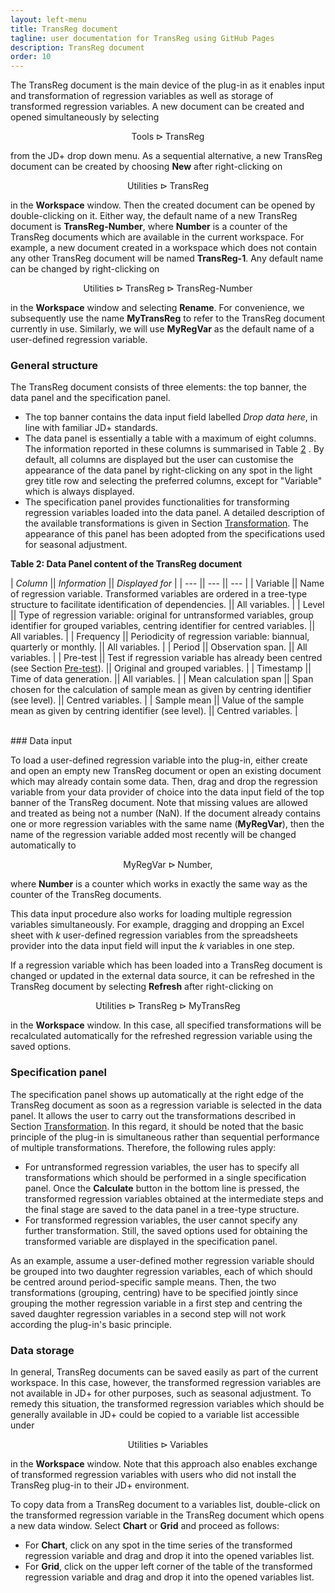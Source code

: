 ```yaml
---
layout: left-menu
title: TransReg document
tagline: user documentation for TransReg using GitHub Pages
description: TransReg document
order: 10
---
```


The TransReg document is the main device of the plug-in as it enables input and transformation of regression variables as well as storage of transformed regression variables. A new document can be created and opened simultaneously by selecting

$$ \text{Tools} \rhd \text{TransReg}$$

from the JD+ drop down menu. As a sequential alternative, a new TransReg document can be created by choosing **New** after right-clicking on

$$ \text{Utilities} \rhd \text{TransReg} $$

in the **Workspace** window. Then the created document can be opened by double-clicking on it. Either way, the default name of a new TransReg document is **TransReg-Number**, where **Number** is a counter of the TransReg documents which are available in the current workspace. For example, a new document created in a workspace which does not contain any other TransReg document will be named **TransReg-1**. Any default name can be changed by right-clicking on

$$ \text{Utilities} \rhd \text{TransReg} \rhd \text{TransReg-Number}$$

in the **Workspace** window and selecting **Rename**. For convenience, we subsequently use the name **MyTransReg** to refer to the TransReg document currently in use. Similarly, we will use **MyRegVar** as the default name of a user-defined regression variable.

### General structure

The TransReg document consists of three elements: the top banner, the data panel and the specification panel.

* The top banner contains the data input field labelled *Drop data here*, in line with familiar JD+ standards.
* The data panel is essentially a table with a maximum of eight columns. The information reported in these columns is summarised in Table [2](#table2) . By default, all columns are displayed but the user can customise the appearance of the data panel by right-clicking on any spot in the light grey title row and selecting the preferred columns, except for "Variable" which is always displayed.
* The specification panel provides functionalities for transforming regression variables loaded into the data panel. A detailed description of the available transformations is given in Section [Transformation](./transformations). The appearance of this panel has been adopted from the specifications used for seasonal adjustment.

<b id="table2">Table 2: Data Panel content of the TransReg document</b>

| *Column* || *Information* || *Displayed for* |
| --- || --- || --- |
| Variable || Name of regression variable. Transformed variables are ordered in a tree-type structure to facilitate identification of dependencies. || All variables. |
| Level || Type of regression variable: original for untransformed variables, group identifier for grouped variables, centring identifier for centred variables. || All variables. |
| Frequency || Periodicity of regression variable: biannual, quarterly or monthly. || All variables. |
| Period || Observation span. || All variables. |
| Pre-test || Test if regression variable has already been centred (see Section [Pre-test](./transformations#pretest)). || Original and grouped variables. |
| Timestamp || Time of data generation. || All variables. |
| Mean calculation span || Span chosen for the calculation of sample mean as given by centring identifier (see level). || Centred variables. |
| Sample mean || Value of the sample mean as given by centring identifier (see level). || Centred variables. |

<br/>
### Data input

To load a user-defined regression variable into the plug-in, either create and open an empty new TransReg document or open an existing document which may already contain some data. Then, drag and drop the regression variable from your data provider of choice into the data input field of the top banner of the TransReg document. Note that missing values are allowed and treated as being not a number (NaN). If the document already contains one or more regression variables with the same name (**MyRegVar**), then the name of the regression variable added most recently will be changed automatically to

$$ \text{MyRegVar} \rhd \text{Number},$$

where **Number** is a counter which works in exactly the same way as the counter of the TransReg documents.

This data input procedure also works for loading multiple regression variables simultaneously. For example, dragging and dropping an Excel sheet with $k$ user-defined regression variables from the spreadsheets provider into the data input field will input the $k$ variables in one step.

If a regression variable which has been loaded into a TransReg document is changed or updated in the external data source, it can be refreshed in the TransReg document by selecting **Refresh** after right-clicking on

$$ \text{Utilities} \rhd \text{TransReg} \rhd \text{MyTransReg}$$

in the **Workspace** window. In this case, all specified transformations will be recalculated automatically for the refreshed regression variable using the saved options.

### Specification panel

The specification panel shows up automatically at the right edge of the TransReg document as soon as a regression variable is selected in the data panel. It allows the user to carry out the transformations described in Section [Transformation](./transformations). In this regard, it should be noted that the basic principle of the plug-in is simultaneous rather than sequential performance of multiple transformations. Therefore, the following rules apply:

* For untransformed regression variables, the user has to specify all transformations which should be performed in a single specification panel. Once the **Calculate** button in the bottom line is pressed, the transformed regression variables obtained at the intermediate steps and the final stage are saved to the data panel in a tree-type structure.
* For transformed regression variables, the user cannot specify any further transformation. Still, the saved options used for obtaining the transformed variable are displayed in the specification panel.

As an example, assume a user-defined mother regression variable should be grouped into two daughter regression variables, each of which should be centred around period-specific sample means. Then, the two transformations (grouping, centring) have to be specified jointly since grouping the mother regression variable in a first step and centring the saved daughter regression variables in a second step will not work according the plug-in's basic principle.

### Data storage

In general, TransReg documents can be saved easily as part of the current workspace. In this case, however, the transformed regression variables are not available in JD+ for other purposes, such as seasonal adjustment. To remedy this situation, the transformed regression variables which should be generally available in JD+ could be copied to a variable list accessible under

$$ \text{Utilities} \rhd \text{Variables}$$

in the **Workspace** window. Note that this approach also enables exchange of transformed regression variables with users who did not install the TransReg plug-in to their JD+ environment.

To copy data from a TransReg document to a variables list, double-click on the transformed regression variable in the TransReg document which opens a new data window. Select **Chart** or **Grid** and proceed as follows:

* For **Chart**, click on any spot in the time series of the transformed regression variable and drag and drop it into the opened variables list.
* For **Grid**, click on the upper left corner of the table of the transformed regression variable and drag and drop it into the opened variables list.